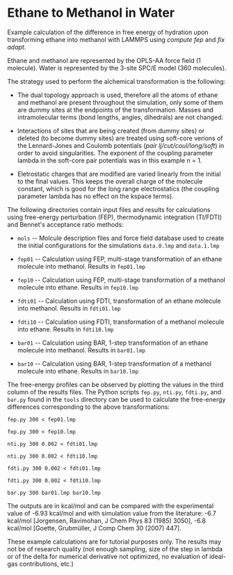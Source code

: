 Ethane to Methanol in Water
===========================

Example calculation of the difference in free energy of hydration upon
transforming ethane into methanol with LAMMPS using *compute fep* and
*fix adapt*.

Ethane and methanol are represented by the OPLS-AA force field (1
molecule). Water is represented by the 3-site SPC/E model (360
molecules).

The strategy used to perform the alchemical transformation is the
following:

* The dual topology approach is used, therefore all the atoms of
  ethane and methanol are present throughout the simulation, only some
  of them are dummy sites at the endpoints of the
  transformation. Masses and intramolecular terms (bond lengths,
  angles, dihedrals) are not changed.

* Interactions of sites that are being created (from dummy sites) or
  deleted (to become dummy sites) are treated using soft-core verions
  of the Lennard-Jones and Coulomb potentials (*pair
  lj/cut/coul/long/soft*) in order to avoid singularities. The
  exponent of the coupling parameter lambda in the soft-core pair
  potentials was in this example n = 1.

* Eletrostatic charges that are modified are varied linearly from the
  initial to the final values. This keeps the overall charge of the
  molecule constant, which is good for the long range electrostatics
  (the coupling parameter lambda has no effect on the kspace terms).

The following directories contain input files and results for
calculations using free-energy perturbation (FEP), thermodynamic
integration (TI/FDTI) and Bennet's acceptance ratio methods:

* `mols` -- Molcule description files and force field database used to
  create the initial configurations for the simulations `data.0.lmp`
  and `data.1.lmp`

* `fep01` -- Calculation using FEP, multi-stage transformation of an
  ethane molecule into methanol. Results in `fep01.lmp`

* `fep10` -- Calculation using FEP, multi-stage transformation of a
  methanol molecule into ethane. Results in `fep10.lmp`

* `fdti01` -- Calculation using FDTI, transformation of an
  ethane molecule into methanol. Results in `fdti01.lmp`

* `fdti10` -- Calculation using FDTI, transformation of a
  methanol molecule into ethane. Results in `fdti10.lmp`

* `bar01` -- Calculation using BAR, 1-step transformation of an
  ethane molecule into methanol. Results in `bar01.lmp`

* `bar10` -- Calculation using BAR, 1-step transformation of a
  methanol molecule into ethane. Results in `bar10.lmp`

The free-energy profiles can be observed by plotting the values in the
third column of the results files. The Python scripts `fep.py`,
`nti.py`, `fdti.py`, and `bar.py` found in the `tools` directory can
be used to calculate the free-energy differences corresponding to the
above transformations:

    fep.py 300 < fep01.lmp

    fep.py 300 < fep10.lmp

    nti.py 300 0.002 < fdti01.lmp

    nti.py 300 0.002 < fdti10.lmp

    fdti.py 300 0.002 < fdti01.lmp

    fdti.py 300 0.002 < fdti10.lmp

    bar.py 300 bar01.lmp bar10.lmp

The outputs are in kcal/mol and can be compared with the experimental
value of -6.93 kcal/mol and with simulation value from the literature:
-6.7 kcal/mol [Jorgensen, Ravimohan, J Chem Phys 83 (1985) 3050], -6.8
kcal/mol [Goette, Grubmüller, J Comp Chem 30 (2007) 447].

These example calculations are for tutorial purposes only. The results
may not be of research quality (not enough sampling, size of the step
in lambda or of the delta for numerical derivative not optimized, no
evaluation of ideal-gas contributions, etc.)
